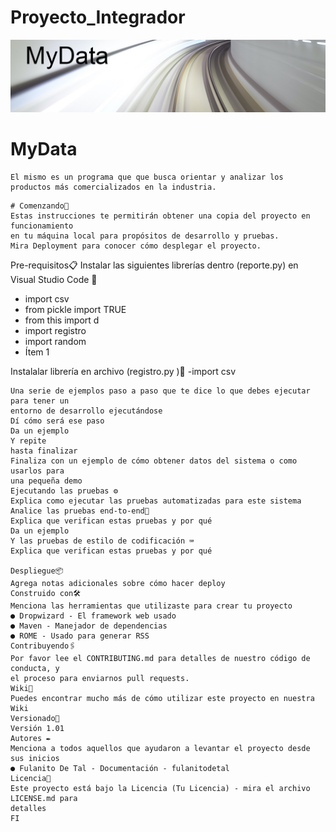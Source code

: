 # Proyecto_Integrador
![imagen](/img/MyData.jpg)
# MyData
```
El mismo es un programa que que busca orientar y analizar los productos más comercializados en la industria.

```
```
# Comenzando🚀
Estas instrucciones te permitirán obtener una copia del proyecto en funcionamiento
en tu máquina local para propósitos de desarrollo y pruebas.
Mira Deployment para conocer cómo desplegar el proyecto.
```
Pre-requisitos📋
Instalar las siguientes librerías dentro (reporte.py) en Visual Studio Code 🔧
- import csv
- from pickle import TRUE
- from this import d
- import registro
- import random
- Ítem 1

Instalalar librería en archivo (registro.py )🔧
-import csv

```
Una serie de ejemplos paso a paso que te dice lo que debes ejecutar para tener un
entorno de desarrollo ejecutándose
Dí cómo será ese paso
Da un ejemplo
Y repite
hasta finalizar
Finaliza con un ejemplo de cómo obtener datos del sistema o como usarlos para
una pequeña demo
Ejecutando las pruebas ⚙
Explica como ejecutar las pruebas automatizadas para este sistema
Analice las pruebas end-to-end🔩
Explica que verifican estas pruebas y por qué
Da un ejemplo
Y las pruebas de estilo de codificación ⌨
Explica que verifican estas pruebas y por qué

Despliegue📦
Agrega notas adicionales sobre cómo hacer deploy
Construido con🛠
Menciona las herramientas que utilizaste para crear tu proyecto
● Dropwizard - El framework web usado
● Maven - Manejador de dependencias
● ROME - Usado para generar RSS
Contribuyendo🖇
Por favor lee el CONTRIBUTING.md para detalles de nuestro código de conducta, y
el proceso para enviarnos pull requests.
Wiki📖
Puedes encontrar mucho más de cómo utilizar este proyecto en nuestra Wiki
Versionado📌
Versión 1.01
Autores ✒
Menciona a todos aquellos que ayudaron a levantar el proyecto desde sus inicios
● Fulanito De Tal - Documentación - fulanitodetal
Licencia📄
Este proyecto está bajo la Licencia (Tu Licencia) - mira el archivo LICENSE.md para
detalles
FI
```
